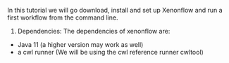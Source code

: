 In this tutorial we will go download, install and set up Xenonflow
and run a first workflow from the command line.

1. Dependencies:
The dependencies of xenonflow are:
- Java 11 (a higher version may work as well)
- a cwl runner (We will be using the cwl reference runner cwltool)


